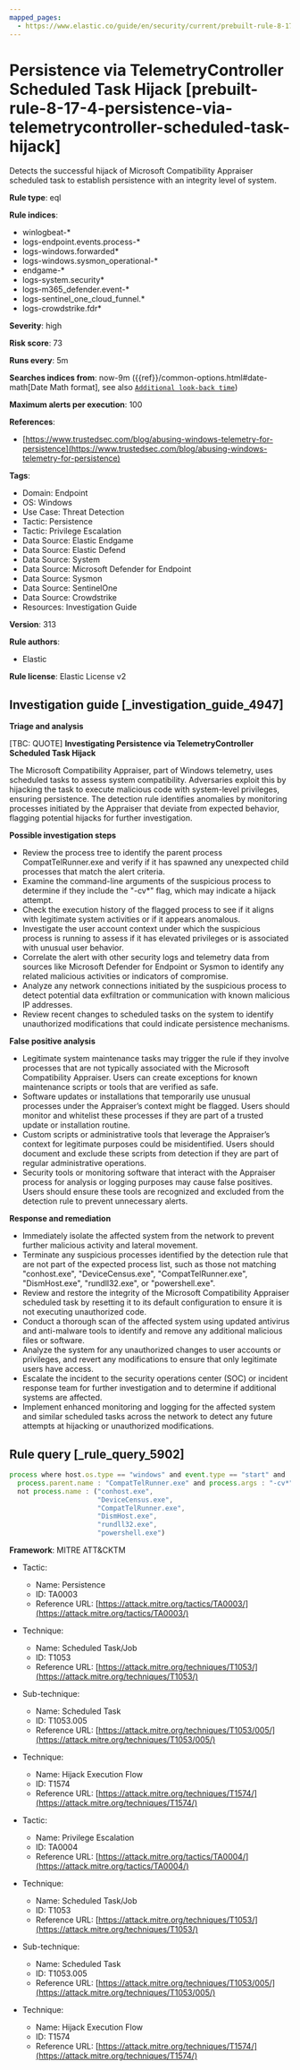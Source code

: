 ```yaml
---
mapped_pages:
  - https://www.elastic.co/guide/en/security/current/prebuilt-rule-8-17-4-persistence-via-telemetrycontroller-scheduled-task-hijack.html
---
```


# Persistence via TelemetryController Scheduled Task Hijack [prebuilt-rule-8-17-4-persistence-via-telemetrycontroller-scheduled-task-hijack]

Detects the successful hijack of Microsoft Compatibility Appraiser scheduled task to establish persistence with an integrity level of system.

**Rule type**: eql

**Rule indices**:

* winlogbeat-*
* logs-endpoint.events.process-*
* logs-windows.forwarded*
* logs-windows.sysmon_operational-*
* endgame-*
* logs-system.security*
* logs-m365_defender.event-*
* logs-sentinel_one_cloud_funnel.*
* logs-crowdstrike.fdr*

**Severity**: high

**Risk score**: 73

**Runs every**: 5m

**Searches indices from**: now-9m ({{ref}}/common-options.html#date-math[Date Math format], see also [`Additional look-back time`](docs-content://solutions/security/detect-and-alert/create-detection-rule.md#rule-schedule))

**Maximum alerts per execution**: 100

**References**:

* [https://www.trustedsec.com/blog/abusing-windows-telemetry-for-persistence](https://www.trustedsec.com/blog/abusing-windows-telemetry-for-persistence)

**Tags**:

* Domain: Endpoint
* OS: Windows
* Use Case: Threat Detection
* Tactic: Persistence
* Tactic: Privilege Escalation
* Data Source: Elastic Endgame
* Data Source: Elastic Defend
* Data Source: System
* Data Source: Microsoft Defender for Endpoint
* Data Source: Sysmon
* Data Source: SentinelOne
* Data Source: Crowdstrike
* Resources: Investigation Guide

**Version**: 313

**Rule authors**:

* Elastic

**Rule license**: Elastic License v2

## Investigation guide [_investigation_guide_4947]

**Triage and analysis**

[TBC: QUOTE]
**Investigating Persistence via TelemetryController Scheduled Task Hijack**

The Microsoft Compatibility Appraiser, part of Windows telemetry, uses scheduled tasks to assess system compatibility. Adversaries exploit this by hijacking the task to execute malicious code with system-level privileges, ensuring persistence. The detection rule identifies anomalies by monitoring processes initiated by the Appraiser that deviate from expected behavior, flagging potential hijacks for further investigation.

**Possible investigation steps**

* Review the process tree to identify the parent process CompatTelRunner.exe and verify if it has spawned any unexpected child processes that match the alert criteria.
* Examine the command-line arguments of the suspicious process to determine if they include the "-cv*" flag, which may indicate a hijack attempt.
* Check the execution history of the flagged process to see if it aligns with legitimate system activities or if it appears anomalous.
* Investigate the user account context under which the suspicious process is running to assess if it has elevated privileges or is associated with unusual user behavior.
* Correlate the alert with other security logs and telemetry data from sources like Microsoft Defender for Endpoint or Sysmon to identify any related malicious activities or indicators of compromise.
* Analyze any network connections initiated by the suspicious process to detect potential data exfiltration or communication with known malicious IP addresses.
* Review recent changes to scheduled tasks on the system to identify unauthorized modifications that could indicate persistence mechanisms.

**False positive analysis**

* Legitimate system maintenance tasks may trigger the rule if they involve processes that are not typically associated with the Microsoft Compatibility Appraiser. Users can create exceptions for known maintenance scripts or tools that are verified as safe.
* Software updates or installations that temporarily use unusual processes under the Appraiser’s context might be flagged. Users should monitor and whitelist these processes if they are part of a trusted update or installation routine.
* Custom scripts or administrative tools that leverage the Appraiser’s context for legitimate purposes could be misidentified. Users should document and exclude these scripts from detection if they are part of regular administrative operations.
* Security tools or monitoring software that interact with the Appraiser process for analysis or logging purposes may cause false positives. Users should ensure these tools are recognized and excluded from the detection rule to prevent unnecessary alerts.

**Response and remediation**

* Immediately isolate the affected system from the network to prevent further malicious activity and lateral movement.
* Terminate any suspicious processes identified by the detection rule that are not part of the expected process list, such as those not matching "conhost.exe", "DeviceCensus.exe", "CompatTelRunner.exe", "DismHost.exe", "rundll32.exe", or "powershell.exe".
* Review and restore the integrity of the Microsoft Compatibility Appraiser scheduled task by resetting it to its default configuration to ensure it is not executing unauthorized code.
* Conduct a thorough scan of the affected system using updated antivirus and anti-malware tools to identify and remove any additional malicious files or software.
* Analyze the system for any unauthorized changes to user accounts or privileges, and revert any modifications to ensure that only legitimate users have access.
* Escalate the incident to the security operations center (SOC) or incident response team for further investigation and to determine if additional systems are affected.
* Implement enhanced monitoring and logging for the affected system and similar scheduled tasks across the network to detect any future attempts at hijacking or unauthorized modifications.


## Rule query [_rule_query_5902]

```js
process where host.os.type == "windows" and event.type == "start" and
  process.parent.name : "CompatTelRunner.exe" and process.args : "-cv*" and
  not process.name : ("conhost.exe",
                      "DeviceCensus.exe",
                      "CompatTelRunner.exe",
                      "DismHost.exe",
                      "rundll32.exe",
                      "powershell.exe")
```

**Framework**: MITRE ATT&CKTM

* Tactic:

    * Name: Persistence
    * ID: TA0003
    * Reference URL: [https://attack.mitre.org/tactics/TA0003/](https://attack.mitre.org/tactics/TA0003/)

* Technique:

    * Name: Scheduled Task/Job
    * ID: T1053
    * Reference URL: [https://attack.mitre.org/techniques/T1053/](https://attack.mitre.org/techniques/T1053/)

* Sub-technique:

    * Name: Scheduled Task
    * ID: T1053.005
    * Reference URL: [https://attack.mitre.org/techniques/T1053/005/](https://attack.mitre.org/techniques/T1053/005/)

* Technique:

    * Name: Hijack Execution Flow
    * ID: T1574
    * Reference URL: [https://attack.mitre.org/techniques/T1574/](https://attack.mitre.org/techniques/T1574/)

* Tactic:

    * Name: Privilege Escalation
    * ID: TA0004
    * Reference URL: [https://attack.mitre.org/tactics/TA0004/](https://attack.mitre.org/tactics/TA0004/)

* Technique:

    * Name: Scheduled Task/Job
    * ID: T1053
    * Reference URL: [https://attack.mitre.org/techniques/T1053/](https://attack.mitre.org/techniques/T1053/)

* Sub-technique:

    * Name: Scheduled Task
    * ID: T1053.005
    * Reference URL: [https://attack.mitre.org/techniques/T1053/005/](https://attack.mitre.org/techniques/T1053/005/)

* Technique:

    * Name: Hijack Execution Flow
    * ID: T1574
    * Reference URL: [https://attack.mitre.org/techniques/T1574/](https://attack.mitre.org/techniques/T1574/)



